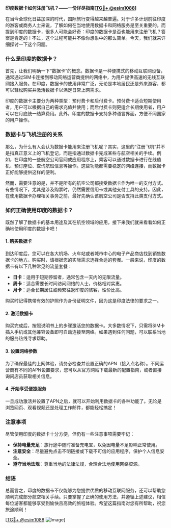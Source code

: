 **印度数据卡如何注册飞机？——一份详尽指南[[TG💪+ @esim1088](https://t.me/s/esim1088)]**

在当今全球化日益加深的时代，国际旅行变得越来越普遍。对于许多计划前往印度的游客或商务人士来说，了解如何在当地使用数据卡和网络服务是至关重要的。而提到印度的数据卡，很多人可能会好奇：印度的数据卡是否也能用来注册飞机？答案是肯定的！不过，这个过程可能并不像你想象中的那么简单。今天，我们就来详细探讨一下这个问题。

### 什么是印度的数据卡？

首先，让我们明确一下“数据卡”的概念。数据卡是一种便携式的移动互联网设备，通常通过SIM卡连接到移动网络运营商提供的网络中，为用户提供高速的无线互联网接入服务。在印度，数据卡的使用非常广泛，无论是本地居民还是外来游客，都可以轻松购买并激活数据卡以满足日常上网需求。

印度的数据卡主要分为两种类型：预付费卡和后付费卡。预付费卡适合短期使用者，用户可以根据自己的需求充值并使用；而后付费卡则更适合长期使用者，用户可以在月底统一结算费用。此外，印度的数据卡支持多种语言界面，方便不同国家的用户操作。

### 数据卡与飞机注册的关系

那么，为什么有人会认为数据卡能用来注册飞机呢？其实，这里的“注册飞机”并不是指真正意义上的飞机登记，而是指通过数据卡完成某些与航空相关的手续。例如，在印度的一些航空公司官网或应用程序上，乘客可以通过数据卡进行在线值机、预订座位、查询航班信息等操作。这些功能都需要稳定的网络连接，而数据卡正好能够提供这样的便利。

然而，需要注意的是，并不是所有的航空公司都接受数据卡作为唯一的支付方式。有些情况下，尤其是涉及购票时，仍然需要信用卡或其他支付工具的支持。因此，在使用数据卡办理相关事务之前，最好先确认该航空公司是否支持此类支付方式。

### 如何正确使用印度的数据卡？

既然了解了数据卡的基本用途及其在航空领域的应用，接下来我们就来看看如何正确地使用印度的数据卡吧！

#### 1. 购买数据卡

到达印度后，您可以在各大机场、火车站或者城市中心的电子产品商店找到销售数据卡的地方。购买时，请根据您的实际需求选择合适的套餐。一般来说，印度的数据卡有以下几种常见的流量套餐：

- **日卡**：适用于短期停留者，通常包含一天内的无限流量。
- **周卡**：适合需要长时间访问网络的人士，价格相对实惠。
- **月卡**：适合长期居住或频繁往返印度的旅客，性价比高。

购买时记得携带有效的护照作为身份证明文件，因为这是印度法律的要求之一。

#### 2. 激活数据卡

购买完成后，按照说明书上的步骤激活您的数据卡。大多数情况下，只需将SIM卡插入手机或其他兼容设备即可自动连接至网络。如果遇到任何问题，可以联系当地的服务热线寻求帮助。

#### 3. 设置网络参数

为了确保最佳的上网体验，请务必检查并设置正确的APN（接入点名称）。不同运营商有不同的APN设置要求，您可以从官方网站下载最新的配置指南，或者直接询问店员获取相关信息。

#### 4. 开始享受便捷服务

一旦成功激活并设置了APN之后，就可以开始利用数据卡的各种功能了。无论是浏览网页、观看视频还是处理工作邮件，都能轻松搞定！

### 注意事项

尽管使用印度的数据卡十分方便，但仍有一些注意事项需要牢记：

- **保持电量充足**：旅行途中随时准备充电宝，以免因电量不足影响正常使用。
- **注意安全**：尽量避免点击不明链接或下载不可信的应用程序，保护个人信息安全。
- **遵守当地法规**：尊重当地的法律法规，合理合法地使用网络资源。

### 结语

总而言之，印度的数据卡不仅能够为您提供优质的移动互联网服务，还可以帮助您顺利完成部分航空相关手续。只要掌握了正确的使用方法，并遵循上述建议，相信每位游客都能够享受到愉快且高效的旅程体验。希望这篇指南对您有所帮助，祝您旅途顺利！

[[TG💪+ @esim1088](https://t.me/s/esim1088) ![Image](https://i.postimg.cc/4NQfJmqS/Snipaste-2025-05-13-00-14-12.png)]